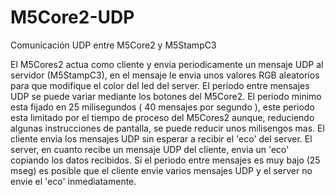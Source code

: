 # M5Core2-UDP
Comunicación UDP entre M5Core2 y M5StampC3

El M5Cores2 actua como cliente y envia periodicamente un mensaje UDP al servidor (M5StampC3), en el mensaje le envia unos valores RGB aleatorios para que modifique el color del led del server.
El periodo entre mensajes UDP se puede variar mediante los botones del M5Core2. El periodo minimo esta fijado en 25 milisegundos ( 40 mensajes por segundo ), este periodo esta limitado por el tiempo de proceso del M5Cores2 aunque, reduciendo algunas instrucciones de pantalla, se puede reducir unos milisengos mas.
El cliente envia los mensajes UDP sin esperar a recibir el 'eco' del server. 
El server, en cuanto recibe un mensaje UDP del cliente, envia un 'eco' copiando los datos recibidos. Si el periodo entre mensajes es muy bajo (25 mseg) es posible que el cliente envie varios mensajes UDP y el server no envie el 'eco' inmediatamente. 
